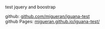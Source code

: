 test jquery and boostrap

github: <a title="github.com/migueran/iguana-test" href="https://github.com/migueran/iguana-test">github.com/migueran/iguana-test</a>
<br >
github Pages: <a title="migueran.github.io/iguana-test/" href="https://migueran.github.io/iguana-test/">migueran.github.io/iguana-test/</a>
